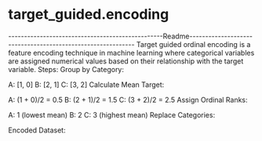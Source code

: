 # target_guided.encoding
-------------------------------------------------Readme------------------------------------------------------------
Target guided ordinal encoding is a feature encoding technique in machine learning where categorical variables are
assigned numerical values based on their relationship with the target variable.
Steps:
Group by Category:

A: [1, 0]
B: [2, 1]
C: [3, 2]
Calculate Mean Target:

A: (1 + 0)/2 = 0.5
B: (2 + 1)/2 = 1.5
C: (3 + 2)/2 = 2.5
Assign Ordinal Ranks:

A: 1 (lowest mean)
B: 2
C: 3 (highest mean)
Replace Categories:

Encoded Dataset:
